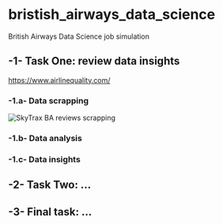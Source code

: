 # bristish_airways_data_science
British Airways Data Science job simulation

## -1- Task One: review data insights
https://www.airlinequality.com/

### -1.a- Data scrapping
![SkyTrax BA reviews scrapping](https://github.com/Teky-Teka/bristish_airways_data_science/blob/master/BADS%20SkyTrax%20review%20scrapping%20CE%202024-01-03%20%C3%A0%2017.02.04.png?raw=true)
### -1.b- Data analysis
### -1.c- Data insights

## -2- Task Two: ...

## -3- Final task: ...
